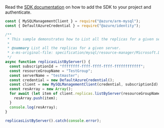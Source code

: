 Read the [SDK documentation](https://github.com/Azure/azure-sdk-for-js/blob/%40azure%2Farm-mysql_5.0.1/sdk/mysql/arm-mysql/README.md) on how to add the SDK to your project and authenticate.

```javascript
const { MySQLManagementClient } = require("@azure/arm-mysql");
const { DefaultAzureCredential } = require("@azure/identity");

/**
 * This sample demonstrates how to List all the replicas for a given server.
 *
 * @summary List all the replicas for a given server.
 * x-ms-original-file: specification/mysql/resource-manager/Microsoft.DBforMySQL/stable/2017-12-01/examples/ReplicasListByServer.json
 */
async function replicasListByServer() {
  const subscriptionId = "ffffffff-ffff-ffff-ffff-ffffffffffff";
  const resourceGroupName = "TestGroup";
  const serverName = "testmaster";
  const credential = new DefaultAzureCredential();
  const client = new MySQLManagementClient(credential, subscriptionId);
  const resArray = new Array();
  for await (let item of client.replicas.listByServer(resourceGroupName, serverName)) {
    resArray.push(item);
  }
  console.log(resArray);
}

replicasListByServer().catch(console.error);
```
